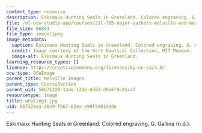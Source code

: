 ```yaml
---
content_type: resource
description: Eskimaux Hunting Seals in Greenland. Colored engraving, G. Gallina (n.d.).
file: /ol-ocw-studio-app/courses/21l-705-major-authors-melville-and-morrison-fall-2003/86f325ea30c9fb6702eae90f598192de_whaling1.jpg
file_size: 66863
file_type: image/jpeg
image_metadata:
  caption: Eskimaux Hunting Seals in Greenland. Colored engraving, G. Gallina (n.d.).
  credit: Image courtesy of the Hart Nautical Collection, MIT Museum.
  image-alt: Eskimaux Hunting Seals in Greenland.
learning_resource_types: []
license: https://creativecommons.org/licenses/by-nc-sa/4.0/
ocw_type: OCWImage
parent_title: Melville Images
parent_type: CourseSection
parent_uid: 58b71220-13de-131e-dd03-d9e6f9c91ca7
resourcetype: Image
title: whaling1.jpg
uid: 86f325ea-30c9-fb67-02ea-e90f598192de
---
```

Eskimaux Hunting Seals in Greenland. Colored engraving, G. Gallina (n.d.).